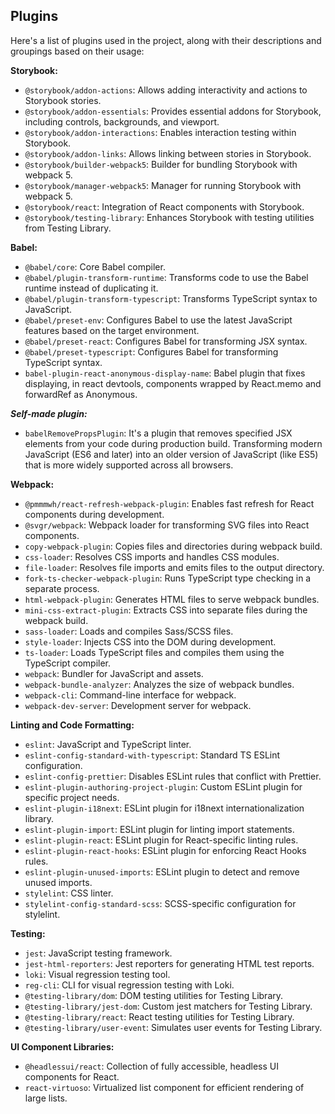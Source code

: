 ## Plugins

Here's a list of plugins used in the project, along with their descriptions and groupings based on their usage:

**Storybook:**
- `@storybook/addon-actions`: Allows adding interactivity and actions to Storybook stories.
- `@storybook/addon-essentials`: Provides essential addons for Storybook, including controls, backgrounds, and viewport.
- `@storybook/addon-interactions`: Enables interaction testing within Storybook.
- `@storybook/addon-links`: Allows linking between stories in Storybook.
- `@storybook/builder-webpack5`: Builder for bundling Storybook with webpack 5.
- `@storybook/manager-webpack5`: Manager for running Storybook with webpack 5.
- `@storybook/react`: Integration of React components with Storybook.
- `@storybook/testing-library`: Enhances Storybook with testing utilities from Testing Library.

**Babel:**
- `@babel/core`: Core Babel compiler.
- `@babel/plugin-transform-runtime`: Transforms code to use the Babel runtime instead of duplicating it.
- `@babel/plugin-transform-typescript`: Transforms TypeScript syntax to JavaScript.
- `@babel/preset-env`: Configures Babel to use the latest JavaScript features based on the target environment.
- `@babel/preset-react`: Configures Babel for transforming JSX syntax.
- `@babel/preset-typescript`: Configures Babel for transforming TypeScript syntax.
- `babel-plugin-react-anonymous-display-name`: Babel plugin that fixes displaying, in react devtools, components wrapped by React.memo and forwardRef as Anonymous.

***Self-made plugin:***
- `babelRemovePropsPlugin`: It's a plugin that removes specified JSX elements from your code during production build. Transforming modern JavaScript (ES6 and later)
  into an older version of JavaScript (like ES5) that is more widely supported across all browsers.

**Webpack:**
- `@pmmmwh/react-refresh-webpack-plugin`: Enables fast refresh for React components during development.
- `@svgr/webpack`: Webpack loader for transforming SVG files into React components.
- `copy-webpack-plugin`: Copies files and directories during webpack build.
- `css-loader`: Resolves CSS imports and handles CSS modules.
- `file-loader`: Resolves file imports and emits files to the output directory.
- `fork-ts-checker-webpack-plugin`: Runs TypeScript type checking in a separate process.
- `html-webpack-plugin`: Generates HTML files to serve webpack bundles.
- `mini-css-extract-plugin`: Extracts CSS into separate files during the webpack build.
- `sass-loader`: Loads and compiles Sass/SCSS files.
- `style-loader`: Injects CSS into the DOM during development.
- `ts-loader`: Loads TypeScript files and compiles them using the TypeScript compiler.
- `webpack`: Bundler for JavaScript and assets.
- `webpack-bundle-analyzer`: Analyzes the size of webpack bundles.
- `webpack-cli`: Command-line interface for webpack.
- `webpack-dev-server`: Development server for webpack.

**Linting and Code Formatting:**
- `eslint`: JavaScript and TypeScript linter.
- `eslint-config-standard-with-typescript`: Standard TS ESLint configuration.
- `eslint-config-prettier`: Disables ESLint rules that conflict with Prettier.
- `eslint-plugin-authoring-project-plugin`: Custom ESLint plugin for specific project needs.
- `eslint-plugin-i18next`: ESLint plugin for i18next internationalization library.
- `eslint-plugin-import`: ESLint plugin for linting import statements.
- `eslint-plugin-react`: ESLint plugin for React-specific linting rules.
- `eslint-plugin-react-hooks`: ESLint plugin for enforcing React Hooks rules.
- `eslint-plugin-unused-imports`: ESLint plugin to detect and remove unused imports.
- `stylelint`: CSS linter.
- `stylelint-config-standard-scss`: SCSS-specific configuration for stylelint.

**Testing:**
- `jest`: JavaScript testing framework.
- `jest-html-reporters`: Jest reporters for generating HTML test reports.
- `loki`: Visual regression testing tool.
- `reg-cli`: CLI for visual regression testing with Loki.
- `@testing-library/dom`: DOM testing utilities for Testing Library.
- `@testing-library/jest-dom`: Custom jest matchers for Testing Library.
- `@testing-library/react`: React testing utilities for Testing Library.
- `@testing-library/user-event`: Simulates user events for Testing Library.

**UI Component Libraries:**
- `@headlessui/react`: Collection of fully accessible, headless UI components for React.
- `react-virtuoso`: Virtualized list component for efficient rendering of large lists.